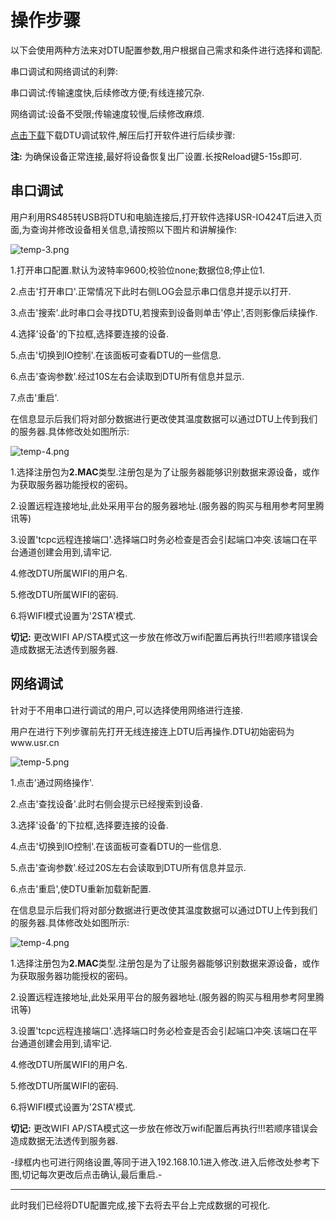 # 操作步骤
以下会使用两种方法来对DTU配置参数,用户根据自己需求和条件进行选择和调配.

串口调试和网络调试的利弊:

串口调试:传输速度快,后续修改方便;有线连接冗杂.

网络调试:设备不受限;传输速度较慢,后续修改麻烦.

[点击下载](https://www.usr.cn/Down/USR-IO_set_V2.2.9.rar)下载DTU调试软件,解压后打开软件进行后续步骤:

**注:** 为确保设备正常连接,最好将设备恢复出厂设置.长按Reload键5-15s即可.

## 串口调试

用户利用RS485转USB将DTU和电脑连接后,打开软件选择USR-IO424T后进入页面,为查询并修改设备相关信息,请按照以下图片和讲解操作:

![temp-3.png](http://dgiot-1253666439.cos.ap-shanghai-fsi.myqcloud.com/shuwa_tech/zh/blog/study/temp/temp-3.png)

1.打开串口配置.默认为波特率9600;校验位none;数据位8;停止位1.

2.点击'打开串口'.正常情况下此时右侧LOG会显示串口信息并提示以打开.

3.点击'搜索'.此时串口会寻找DTU,若搜索到设备则单击'停止',否则影像后续操作.

4.选择'设备'的下拉框,选择要连接的设备.

5.点击'切换到IO控制'.在该面板可查看DTU的一些信息.

6.点击'查询参数'.经过10S左右会读取到DTU所有信息并显示.

7.点击'重启'.

在信息显示后我们将对部分数据进行更改使其温度数据可以通过DTU上传到我们的服务器.具体修改处如图所示:

![temp-4.png](http://dgiot-1253666439.cos.ap-shanghai-fsi.myqcloud.com/shuwa_tech/zh/blog/study/temp/temp-4.png)

1.选择注册包为**2.MAC**类型.注册包是为了让服务器能够识别数据来源设备，或作为获取服务器功能授权的密码。

2.设置远程连接地址,此处采用平台的服务器地址.(服务器的购买与租用参考阿里腾讯等)

3.设置'tcpc远程连接端口'.选择端口时务必检查是否会引起端口冲突.该端口在平台通道创建会用到,请牢记.

4.修改DTU所属WIFI的用户名.

5.修改DTU所属WIFI的密码.

6.将WIFI模式设置为'2STA'模式.

**切记:** 更改WIFI AP/STA模式这一步放在修改万wifi配置后再执行!!!若顺序错误会造成数据无法透传到服务器.

## 网络调试

针对于不用串口进行调试的用户,可以选择使用网络进行连接.

用户在进行下列步骤前先打开无线连接连上DTU后再操作.DTU初始密码为www.usr.cn

![temp-5.png](http://dgiot-1253666439.cos.ap-shanghai-fsi.myqcloud.com/shuwa_tech/zh/blog/study/temp/temp-5.png)

1.点击'通过网络操作'.

2.点击'查找设备'.此时右侧会提示已经搜索到设备.

3.选择'设备'的下拉框,选择要连接的设备.

4.点击'切换到IO控制'.在该面板可查看DTU的一些信息.

5.点击'查询参数'.经过20S左右会读取到DTU所有信息并显示.

6.点击'重启',使DTU重新加载新配置.

在信息显示后我们将对部分数据进行更改使其温度数据可以通过DTU上传到我们的服务器.具体修改处如图所示:

![temp-4.png](http://dgiot-1253666439.cos.ap-shanghai-fsi.myqcloud.com/shuwa_tech/zh/blog/study/temp/temp-4.png)

1.选择注册包为**2.MAC**类型.注册包是为了让服务器能够识别数据来源设备，或作为获取服务器功能授权的密码。

2.设置远程连接地址,此处采用平台的服务器地址.(服务器的购买与租用参考阿里腾讯等)

3.设置'tcpc远程连接端口'.选择端口时务必检查是否会引起端口冲突.该端口在平台通道创建会用到,请牢记.

4.修改DTU所属WIFI的用户名.

5.修改DTU所属WIFI的密码.

6.将WIFI模式设置为'2STA'模式.

**切记:** 更改WIFI AP/STA模式这一步放在修改万wifi配置后再执行!!!若顺序错误会造成数据无法透传到服务器.

-绿框内也可进行网络设置,等同于进入192.168.10.1进入修改.进入后修改处参考下图,切记每次更改后点击确认,最后重启.-

---------

此时我们已经将DTU配置完成,接下去将去平台上完成数据的可视化.







